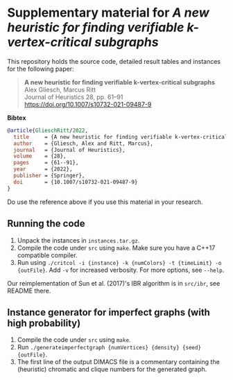 # Supplementary material for *A new heuristic for finding verifiable k-vertex-critical subgraphs*

This repository holds the source code, detailed result tables and instances for the following paper:

> **A new heuristic for finding verifiable k-vertex-critical subgraphs**<br>
> Alex Gliesch, Marcus Ritt<br>
> Journal of Heuristics 28, pp. 61–91 <br>
> https://doi.org/10.1007/s10732-021-09487-9

**Bibtex**

```bibtex
@article{GlieschRitt/2022,
  title     = {A new heuristic for finding verifiable k-vertex-critical subgraphs},
  author    = {Gliesch, Alex and Ritt, Marcus},
  journal   = {Journal of Heuristics},
  volume    = {28},
  pages     = {61--91},
  year      = {2022},
  publisher = {Springer},
  doi       = {10.1007/s10732-021-09487-9}
}
```

Do use the reference above if you use this material in your research.

## Running the code 

1. Unpack the instances in `instances.tar.gz`.
2. Compile the code under `src` using `make`. Make sure you have a C++17 compatible compiler.
3. Run using `./critcol -i {instance} -k {numColors} -t {timeLimit} -o {outFile}`. Add `-v` for increased verbosity. For more options, see `--help`. 

Our reimplementation of Sun et al. (2017)'s IBR algorithm is in `src/ibr`, see README there.

## Instance generator for imperfect graphs (with high probability) 

1. Compile the code under `src` using `make`. 
2. Run `./generateimperfectgraph {numVertices} {density} {seed} {outFile}`.
3. The first line of the output DIMACS file is a commentary containing the (heuristic) chromatic and clique numbers for the generated graph.